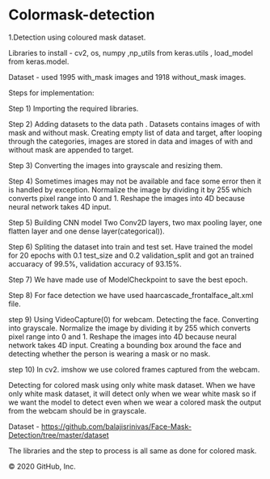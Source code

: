 # Colormask-detection
1.Detection using coloured mask dataset.

Libraries to install - cv2, os, numpy ,np_utils from keras.utils , load_model from keras.model.

Dataset - used 1995 with_mask images and 1918 without_mask images.

Steps for implementation:

Step 1) Importing the required libraries.

Step 2) Adding datasets to the data path . Datasets contains images of with mask and without mask. Creating empty list of data and target, after looping through the categories, images are stored in data and images of with and without mask are appended to target.

Step 3) Converting the images into grayscale and resizing them.

Step 4) Sometimes images may not be available and face some error then it is handled by exception. Normalize the image by dividing it by 255 which converts pixel range into 0 and 1. Reshape the images into 4D because neural network takes 4D input.

Step 5) Building CNN model Two Conv2D layers, two max pooling layer, one flatten layer and one dense layer(categorical)).

Step 6) Spliting the dataset into train and test set. Have trained the model for 20 epochs with 0.1 test_size and 0.2 validation_split and got an trained accuaracy of 99.5%, validation accuracy of 93.15%.

Step 7) We have made use of ModelCheckpoint to save the best epoch.

Step 8) For face detection we have used haarcascade_frontalface_alt.xml file.

step 9) Using VideoCapture(0) for webcam. Detecting the face. Converting into grayscale. Normalize the image by dividing it by 255 which converts pixel range into 0 and 1. Reshape the images into 4D because neural network takes 4D input. Creating a bounding box around the face and detecting whether the person is wearing a mask or no mask.

step 10) In cv2. imshow we use colored frames captured from the webcam.

Detecting for colored mask using only white mask dataset.
When we have only white mask dataset, it will detect only when we wear white mask so if we want the model to detect even when we wear a colored mask the output from the webcam should be in grayscale.

Dataset - https://github.com/balajisrinivas/Face-Mask-Detection/tree/master/dataset

The libraries and the step to process is all same as done for colored mask.

© 2020 GitHub, Inc.
